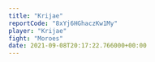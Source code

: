 ```yaml
---
title: "Krijae"
reportCode: "8xYj6HGhaczKw1My"
player: "Krijae"
fight: "Moroes"
date: 2021-09-08T20:17:22.766000+00:00
---
```


